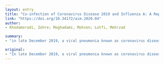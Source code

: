 ```yaml
---
layout: entry
title: "Co-infection of Coronavirus Disease 2019 and Influenza A: A Report from Iran"
link: "https://doi.org/10.34172/aim.2020.04"
author:
- Khodamoradi, Zohre; Moghadami, Mohsen; Lotfi, Mehrzad

summary:
- "in late December 2019, a viral pneumonia known as coronavirus disease 2019 (COVID-19) originated from China and spread very rapidly in the world. The virus has become a global concern and health problem since then. In the present report, four patients were diagnosed in the starting days of COVID19 disease in our center in southern Iran with co-infection of SARS-CoV-2 and influenza A virus."

original:
- "In late December 2019, a viral pneumonia known as coronavirus disease 2019 (COVID-19) originated from China and spread very rapidly in the world. Since then, COVID-19 has become a global concern and health problem. METHODS: We present four patients in this study, selected from among patients who presented with pneumonia symptoms and were suspicious for COVID-19. They were referred to the intended centers for COVID-19 diagnosis and management of Shiraz University of Medical Sciences in southern Iran. Two nasopharyngeal and oropharyngeal throat swab samples were collected from each patient and tested for severe acute respiratory syndrome coronavirus 2 (SARS-CoV-2) using real-time reverse-transcriptase- polymerase-chain-reaction (RT-PCR). The samples were also tested for influenza viruses and the complete respiratory panel. RESULTS: In the present report, four patients were diagnosed in the starting days of COVID-19 disease in our center in southern Iran with co-infection of SARS-CoV-2 and influenza A virus. CONCLUSION: This co-infection of COVID-19 and influenza A highlights the importance of considering SARS-CoV-2 PCR assay regardless of other positive findings for other pathogens in the primary test during the epidemic."
---
```


